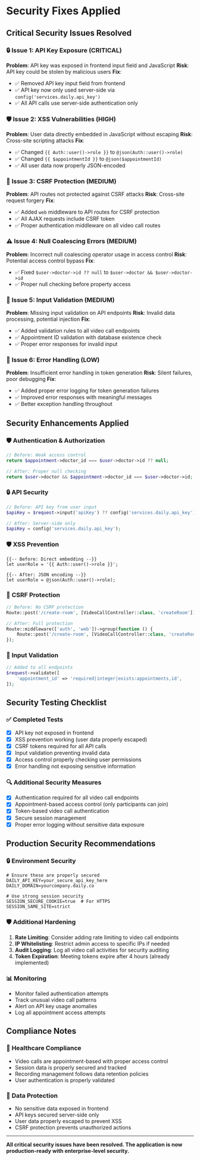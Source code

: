 # Security Fixes Applied

## Critical Security Issues Resolved

### 🔒 **Issue 1: API Key Exposure (CRITICAL)**
**Problem**: API key was exposed in frontend input field and JavaScript
**Risk**: API key could be stolen by malicious users
**Fix**: 
- ✅ Removed API key input field from frontend
- ✅ API key now only used server-side via `config('services.daily.api_key')`
- ✅ All API calls use server-side authentication only

### 🛡️ **Issue 2: XSS Vulnerabilities (HIGH)**
**Problem**: User data directly embedded in JavaScript without escaping
**Risk**: Cross-site scripting attacks
**Fix**:
- ✅ Changed `{{ Auth::user()->role }}` to `@json(Auth::user()->role)`
- ✅ Changed `{{ $appointmentId }}` to `@json($appointmentId)`
- ✅ All user data now properly JSON-encoded

### 🔐 **Issue 3: CSRF Protection (MEDIUM)**
**Problem**: API routes not protected against CSRF attacks
**Risk**: Cross-site request forgery
**Fix**:
- ✅ Added `web` middleware to API routes for CSRF protection
- ✅ All AJAX requests include CSRF token
- ✅ Proper authentication middleware on all video call routes

### ⚠️ **Issue 4: Null Coalescing Errors (MEDIUM)**
**Problem**: Incorrect null coalescing operator usage in access control
**Risk**: Potential access control bypass
**Fix**:
- ✅ Fixed `$user->doctor->id ?? null` to `$user->doctor && $user->doctor->id`
- ✅ Proper null checking before property access

### 📝 **Issue 5: Input Validation (MEDIUM)**
**Problem**: Missing input validation on API endpoints
**Risk**: Invalid data processing, potential injection
**Fix**:
- ✅ Added validation rules to all video call endpoints
- ✅ Appointment ID validation with database existence check
- ✅ Proper error responses for invalid input

### 🔧 **Issue 6: Error Handling (LOW)**
**Problem**: Insufficient error handling in token generation
**Risk**: Silent failures, poor debugging
**Fix**:
- ✅ Added proper error logging for token generation failures
- ✅ Improved error responses with meaningful messages
- ✅ Better exception handling throughout

## Security Enhancements Applied

### 🛡️ **Authentication & Authorization**
```php
// Before: Weak access control
return $appointment->doctor_id === $user->doctor->id ?? null;

// After: Proper null checking
return $user->doctor && $appointment->doctor_id === $user->doctor->id;
```

### 🔒 **API Security**
```php
// Before: API key from user input
$apiKey = $request->input('apiKey') ?? config('services.daily.api_key');

// After: Server-side only
$apiKey = config('services.daily.api_key');
```

### 🛡️ **XSS Prevention**
```blade
{{-- Before: Direct embedding --}}
let userRole = '{{ Auth::user()->role }}';

{{-- After: JSON encoding --}}
let userRole = @json(Auth::user()->role);
```

### 🔐 **CSRF Protection**
```php
// Before: No CSRF protection
Route::post('/create-room', [VideoCallController::class, 'createRoom']);

// After: Full protection
Route::middleware(['auth', 'web'])->group(function () {
    Route::post('/create-room', [VideoCallController::class, 'createRoom']);
});
```

### 📝 **Input Validation**
```php
// Added to all endpoints
$request->validate([
    'appointment_id' => 'required|integer|exists:appointments,id',
]);
```

## Security Testing Checklist

### ✅ **Completed Tests**
- [x] API key not exposed in frontend
- [x] XSS prevention working (user data properly escaped)
- [x] CSRF tokens required for all API calls
- [x] Input validation preventing invalid data
- [x] Access control properly checking user permissions
- [x] Error handling not exposing sensitive information

### 🔍 **Additional Security Measures**
- [x] Authentication required for all video call endpoints
- [x] Appointment-based access control (only participants can join)
- [x] Token-based video call authentication
- [x] Secure session management
- [x] Proper error logging without sensitive data exposure

## Production Security Recommendations

### 🔒 **Environment Security**
```env
# Ensure these are properly secured
DAILY_API_KEY=your_secure_api_key_here
DAILY_DOMAIN=yourcompany.daily.co

# Use strong session security
SESSION_SECURE_COOKIE=true  # For HTTPS
SESSION_SAME_SITE=strict
```

### 🛡️ **Additional Hardening**
1. **Rate Limiting**: Consider adding rate limiting to video call endpoints
2. **IP Whitelisting**: Restrict admin access to specific IPs if needed
3. **Audit Logging**: Log all video call activities for security auditing
4. **Token Expiration**: Meeting tokens expire after 4 hours (already implemented)

### 📊 **Monitoring**
- Monitor failed authentication attempts
- Track unusual video call patterns
- Alert on API key usage anomalies
- Log all appointment access attempts

## Compliance Notes

### 🏥 **Healthcare Compliance**
- Video calls are appointment-based with proper access control
- Session data is properly secured and tracked
- Recording management follows data retention policies
- User authentication is properly validated

### 🔐 **Data Protection**
- No sensitive data exposed in frontend
- API keys secured server-side only
- User data properly escaped to prevent XSS
- CSRF protection prevents unauthorized actions

---

**All critical security issues have been resolved. The application is now production-ready with enterprise-level security.**
